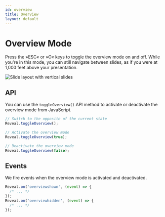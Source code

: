 ```yaml
---
id: overview
title: Overview
layout: default
---
```


# Overview Mode

Press the »ESC« or »O« keys to toggle the overview mode on and off. While you're in this mode, you can still navigate between slides, as if you were at 1,000 feet above your presentation.

<picture><img src="/images/docs/overview.png" alt="Slide layout with vertical slides"></picture>

## API

You can use the `toggleOverview()` API method to activate or deactivate the overview mode from JavaScript.

```js
// Switch to the opposite of the current state
Reveal.toggleOverview();

// Activate the overview mode
Reveal.toggleOverview(true);

// Deactivate the overview mode
Reveal.toggleOverview(false);
```

## Events

We fire events when the overview mode is activated and deactivated.

```javascript
Reveal.on('overviewshown', (event) => {
  /* ... */
});
Reveal.on('overviewhidden', (event) => {
  /* ... */
});
```
